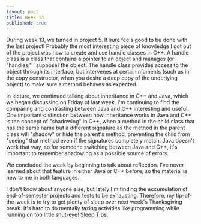 ```yaml
---
layout: post
title: Week 13
published: true
---
```



During week 13, we turned in project 5.  It sure feels good to be done with the last project!  Probably the most interesting piece of knowledge I got out of the project was how to create and use handle classes in C++.  A handle class is a class that contains a pointer to an object and manages (or "handles," I suppose) the object.  The handle class provides access to the object through its interface, but intervenes at certain moments (such as in the copy constructor, when you desire a deep copy of the underlying object) to make sure a method behaves as expected.

In lecture, we continued talking about inheritance in C++ and Java, which we began discussing on Friday of last week.  I'm continuing to find the comparing and contrasting between Java and C++ interesting and useful.  One important distinction between how inheritance works in Java and C++ is the concept of "shadowing" in C++, when a method in the child class that has the same name but a different signature as the method in the parent class will "shadow" or hide the parent's method, preventing the child from "seeing" that method even if the signatures completely match.  Java doesn't work that way, so for someone switching between Java and C++, it's important to remember shadowing as a possible source of errors.

We concluded the week by beginning to talk about reflection.  I've never learned about that feature in either Java or C++ before, so the material is new to me in both languages.

I don't know about anyone else, but lately I'm finding the accumulation of end-of-semester projects and tests to be exhausting.  Therefore, my tip-of-the-week is to try to get plenty of sleep over next week's Thanksgiving break.  It's hard to do mentally taxing activities like programming while running on too little shut-eye! [Sleep Tips.](http://www.webmd.com/sleep-disorders/features/sleep-hygiene?page=3).
